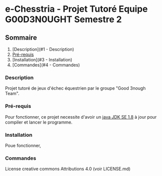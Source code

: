 # e-Chesstria - Projet Tutoré Equipe G00D3N0UGHT Semestre 2

## Sommaire

1. [Description](#1 - Description)
2. [Pré-requis](#)
3. [Installation](#3 - Installation)
3. [Commandes](#4 - Commandes)

### Description

Projet tutoré de jeux d'échec équestrien par le groupe "Good 3nough Team".

### Pré-requis

Pour fonctionner, ce projet necessite d'avoir un [java JDK SE 1.8](https://www.oracle.com/technetwork/java/javase/downloads/jdk8-downloads-2133151.html) à jour pour compiler et lancer le programme.

### Installation

Poue fonctionner, 


### Commandes


License creative commons Attributions 4.0 (voir LICENSE.md)